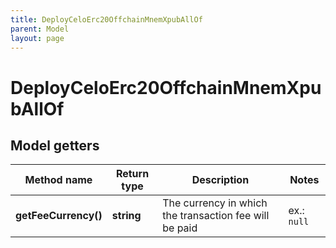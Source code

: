 ```yaml
---
title: DeployCeloErc20OffchainMnemXpubAllOf
parent: Model
layout: page
---
```


# DeployCeloErc20OffchainMnemXpubAllOf

## Model getters

Method name | Return type | Description | Notes
------------ | ------------- | ------------- | -------------
**getFeeCurrency()** | **string** | The currency in which the transaction fee will be paid | ex.: `null`

